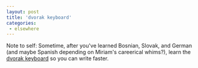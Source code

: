 ```yaml
---
layout: post
title: 'dvorak keyboard'
categories:
 - elsewhere
---
```


Note to self: Sometime, after you've learned Bosnian, Slovak, and German (and maybe Spanish depending on Miriam's careerical whims?), learn the <a href="http://www.sotto.org/2003/02/11/000489">dvorak keyboard</a> so you can write faster.

